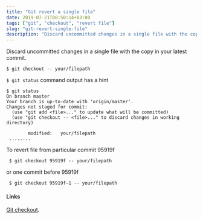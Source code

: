 ```yaml
---
title: "Git revert a single file"
date: 2019-07-21T08:50:14+03:00
tags: ["git", "checkout", "revert file"]
slug: "git-revert-single-file"
description: "Discard uncommitted changes in a single file with the copy in your latest commit."
---
```

Discard uncommitted changes in a single file with the copy in your latest commit.

```
$ git checkout -- your/filepath
```
<!--more-->
`$ git status` command output has a hint
```
$ git status
On branch master
Your branch is up-to-date with 'origin/master'.
Changes not staged for commit:
  (use "git add <file>..." to update what will be committed)
  (use "git checkout -- <file>..." to discard changes in working directory)

        modified:   your/filepath
 ........
```

 To revert file from particular commit 95919f
```
 $ git checkout 95919f -- your/filepath
```
or one commit before 95919f
```
 $ git checkout 95919f~1 -- your/filepath
```

#### Links
[Git checkout](https://git-scm.com/docs/git-checkout).